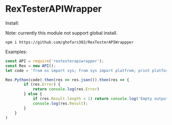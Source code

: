 # RexTesterAPIWrapper

Install:

Note: currently this module not support global install.

```xl
npm i https://github.com/ghofars302/RexTesterAPIWrappper
```

Examples:

```js
const API = require('rextesterapiwrapper');
const Rex = new API();
let code = 'from os import sys; from sys import platfrom; print platform';

Rex.Python(code).then(res => res.json()).then(res => {
		if (res.Error) {
			return console.log(res.Error)
		} else {
			if (res.Result.length < 1) return console.log('Empty output');
			console.log(res.Result);
		}
	}
)
```
